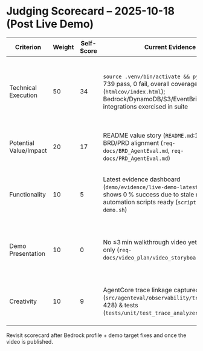 # Judging Scorecard – 2025-10-18 (Post Live Demo)

| Criterion              | Weight | Self-Score | Current Evidence                                                                                                                                                                 | Upgrade Actions                                                                                                                                      |
| ---------------------- | ------ | ---------- | -------------------------------------------------------------------------------------------------------------------------------------------------------------------------------- | ---------------------------------------------------------------------------------------------------------------------------------------------------- |
| Technical Execution    | 50     | 34         | `source .venv/bin/activate && pytest -q` → 739 pass, 0 fail, overall coverage 70 % (`htmlcov/index.html`); Bedrock/DynamoDB/S3/EventBridge/X-Ray integrations exercised in suite | Push targeted tests for low-coverage modules (tracer, orchestration, AWS clients) to reach ≥80 %; rerun live demo for runtime telemetry screenshots. |
| Potential Value/Impact | 20     | 17         | README value story (`README.md`:11-48) + BRD/PRD alignment (`req-docs/BRD_AgentEval.md`, `req-docs/PRD_AgentEval.md`)                                                            | Add quantified customer testimonial/ROI table to README & Devpost entry.                                                                             |
| Functionality          | 10     | 5          | Latest evidence dashboard (`demo/evidence/live-demo-latest.md`:1-27) shows 0 % success due to stale run; automation scripts ready (`scripts/run-live-demo.sh`)                   | Execute fresh live demo, confirm successful turns, update dashboard + log references, and document judge credential flow.                            |
| Demo Presentation      | 10     | 0          | No ≤3 min walkthrough video yet; storyboard only (`req-docs/video_plan/video_storyboard.md`)                                                                                     | Record/edit demo video, upload (unlisted), attach captions + licensed audio proof, link in SUBMISSION_GUIDE & Devpost draft.                         |
| Creativity             | 10     | 9          | AgentCore trace linkage captured in code (`src/agenteval/observability/tracer.py`:370-428) & tests (`tests/unit/test_trace_analyzer.py`)                                         | Capture span visualization/X-Ray screenshots for inclusion in video and submission collateral.                                                       |

Revisit scorecard after Bedrock profile + demo target fixes and once the video is published.
